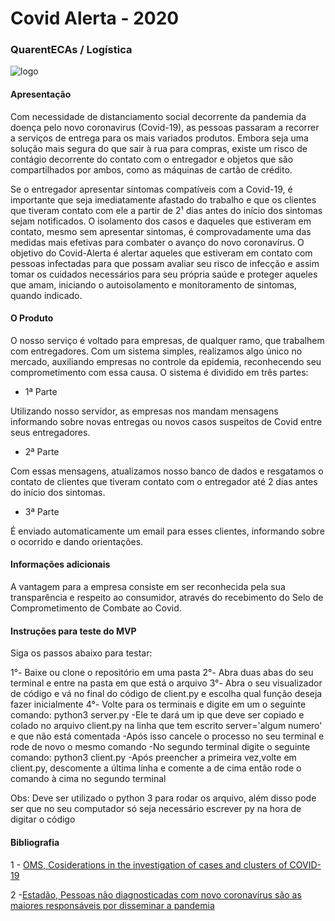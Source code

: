 # Covid Alerta - 2020
### QuarentECAs / Logística

![logo](https://i.ibb.co/QNWdW5d/logo-sem-bolaa.png)

#### Apresentação 

Com  necessidade de distanciamento social decorrente da pandemia da doença pelo novo coronavirus (Covid-19), as pessoas passaram a recorrer a serviços de entrega para os mais variados produtos. Embora seja uma solução mais segura do que sair à rua para compras, existe um risco de contágio decorrente do contato com o entregador e objetos que são compartilhados por ambos, como as máquinas de cartão de crédito.

Se o entregador apresentar sintomas compatíveis com a Covid-19, é importante que seja imediatamente afastado do trabalho e que os clientes que tiveram contato com ele a partir de 2¹ dias antes do início dos sintomas sejam notificados.
O isolamento dos casos e daqueles que estiveram em contato, mesmo sem apresentar sintomas, é comprovadamente uma das medidas mais efetivas para combater o avanço do novo coronavírus.
O objetivo do Covid-Alerta é alertar aqueles que estiveram em contato com pessoas infectadas para que possam avaliar seu risco de infecção e assim tomar os cuidados necessários para seu própria saúde e proteger aqueles que amam, iniciando o autoisolamento e monitoramento de sintomas, quando indicado.



#### O Produto

O nosso serviço é voltado para empresas, de qualquer ramo, que trabalhem com entregadores. Com um sistema simples, realizamos algo único no mercado, auxiliando empresas no controle da epidemia, reconhecendo seu comprometimento com essa causa. O sistema é dividido em três partes:

- 1ª Parte

Utilizando nosso servidor, as empresas nos mandam mensagens informando sobre novas entregas ou novos casos suspeitos de Covid entre seus entregadores.

- 2ª Parte

Com essas mensagens, atualizamos nosso banco de dados e resgatamos o contato de clientes que tiveram contato com o entregador até 2 dias antes do início dos sintomas. 

- 3ª Parte 

É enviado automaticamente um email para esses clientes, informando sobre o ocorrido e dando orientações.


#### Informações adicionais 



A vantagem para a empresa consiste em ser reconhecida pela sua transparência e respeito ao consumidor, através do recebimento do Selo de Comprometimento de Combate ao Covid.




#### Instruções para teste do MVP

Siga os passos abaixo para testar:

1°- Baixe ou clone o repositório em uma pasta
2°- Abra duas abas do seu terminal e entre na pasta em que está o arquivo
3°- Abra o seu visualizador de código e vá no final do código de client.py e escolha qual função deseja fazer inicialmente
4°- Volte para os terminais e digite em um o seguinte comando:
    python3 server.py
    -Ele te dará um ip que deve ser copiado e colado no arquivo client.py na linha que tem escrito server='algum numero' e que não está comentada
    -Após isso cancele o processo no seu terminal e rode de novo o mesmo comando
    -No segundo terminal digite o seguinte comando:
        python3 client.py
    -Após preencher a primeira vez,volte em client.py, descomente a última linha e comente a de cima então rode o comando à cima no segundo terminal
 
 Obs: Deve ser utilizado o python 3 para rodar os arquivo, além disso pode ser que no seu computador só seja necessário escrever py na hora de digitar o código



#### Bibliografia

1 - [OMS, Cosiderations in the investigation of cases and clusters of COVID-19](https://apps.who.int/iris/bitstream/handle/10665/331668/WHO-2019-nCoV-cases_clusters_investigation-2020.2-eng.pdf?sequence=1&isAllowed=y)
 

2 -[Estadão, Pessoas não diagnosticadas com novo coronavírus são as maiores responsáveis por disseminar a pandemia](https://saude.estadao.com.br/noticias/geral,pessoas-nao-diagnosticadas-com-novo-coronavirus-sao-as-maiores-responsaveis-por-disseminar-epidemia,70003235348)

